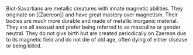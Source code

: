Biot-Savartians are metallic creatures with innate magnetic abilities. They originate on [[Zaereon]] and have great mastery over magnetism. Their bodies are much more durable and made of metallic inorganic material. They are all asexual and prefer being referred to as masculine or gender neutral. They do not give birth but are created periodically on Zaereon due to its magnetic field and do not die of old age, often dying of either disease or being killed.